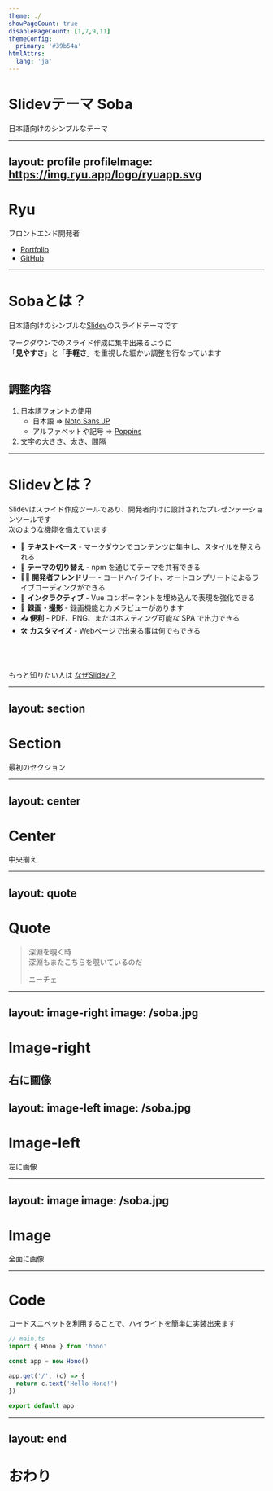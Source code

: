 ```yaml
---
theme: ./
showPageCount: true
disablePageCount: [1,7,9,11]
themeConfig:
  primary: '#39b54a'
htmlAttrs:
  lang: 'ja'
---
```


# Slidevテーマ Soba

日本語向けのシンプルなテーマ

---
layout: profile
profileImage: https://img.ryu.app/logo/ryuapp.svg
---

# Ryu
フロントエンド開発者
- [Portfolio](https://ryu.app)
- [GitHub](https://github.com/ryuapp/)

---

# Sobaとは？
日本語向けのシンプルな[Slidev](https://github.com/slidevjs/slidev)のスライドテーマです

マークダウンでのスライド作成に集中出来るように  
「**見やすさ**」と「__手軽さ__」を重視した細かい調整を行なっています  
<br>
## 調整内容
1. 日本語フォントの使用
    - 日本語 ⇒ [Noto Sans JP](https://fonts.google.com/noto/specimen/Noto+Sans+JP)
    - アルファベットや記号 ⇒ [Poppins](https://fonts.google.com/specimen/Poppins)
2. 文字の大きさ、太さ、間隔


---

# Slidevとは？

Slidevはスライド作成ツールであり、開発者向けに設計されたプレゼンテーションツールです  
次のような機能を備えています

- 📝 **テキストベース** - マークダウンでコンテンツに集中し、スタイルを整えられる
- 🎨 **テーマの切り替え** - npm を通じてテーマを共有できる
- 🧑‍💻 **開発者フレンドリー** - コードハイライト、オートコンプリートによるライブコーディングができる
- 🤹 **インタラクティブ** - Vue コンポーネントを埋め込んで表現を強化できる
- 🎥 **録画・撮影** -  録画機能とカメラビューがあります
- 📤 **便利** - PDF、PNG、またはホスティング可能な SPA で出力できる
- 🛠 **カスタマイズ** - Webページで出来る事は何でもできる

<br>
<br>

もっと知りたい人は [なぜSlidev？](https://ja.sli.dev/guide/why.html)

---
layout: section
---

# Section
最初のセクション

---
layout: center
---

# Center
中央揃え

---
layout: quote
---

# Quote
<blockquote>
  <p>
  深淵を覗く時<br />
  深淵もまたこちらを覗いているのだ
  </p>
<footer>ニーチェ</footer>
</blockquote>

---
layout: image-right
image: /soba.jpg
---

# Image-right
右に画像
---
layout: image-left
image: /soba.jpg
---

# Image-left
左に画像

---
layout: image
image: /soba.jpg
---

# Image
全面に画像

---

# Code
コードスニペットを利用することで、ハイライトを簡単に実装出来ます
```ts {|4|6-8|}
// main.ts
import { Hono } from 'hono'

const app = new Hono()

app.get('/', (c) => {
  return c.text('Hello Hono!')
})

export default app
```

---
layout: end
---

# おわり
